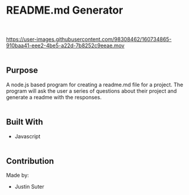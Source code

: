 # README.md Generator
<br></br>
https://user-images.githubusercontent.com/98308462/160734865-910baa41-eee2-4be5-a22d-7b8252c9eeae.mov
<br></br>

## Purpose
A node.js based program for creating a readme.md file for a project. The program will ask the user a series of questions about their project and generate a readme with the responses.
<br></br>

## Built With
* Javascript
<br></br>

## Contribution
Made by:
<ul>
  <li>Justin Suter</li>
<ul>
